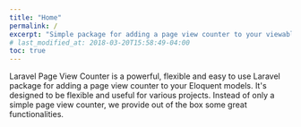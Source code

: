 ```yaml
---
title: "Home"
permalink: /
excerpt: "Simple package for adding a page view counter to your viewable Eloquent models"
# last_modified_at: 2018-03-20T15:58:49-04:00
toc: true
---
```


Laravel Page View Counter is a powerful, flexible and easy to use Laravel package for adding a page view counter to your Eloquent models. It's designed to be flexible and useful for various projects. Instead of only a simple page view counter, we provide out of the box some great functionalities.
